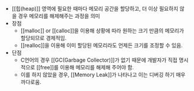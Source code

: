 -   [[힙(heap)]] 영역에 필요한 때마다 메모리 공간을 할당하고, 더 이상 필요하지 않을 경우 메모리를 해제해주는 과정을 의미
- 장점
	- [[malloc]] or [[calloc]]을 이용해 상황에 따라 원하는 크기 만큼의 메모리가 할당되므로 경제적임.
	- [[realloc]]을 이용해 이미 할당된 메모리라도 언제든 크기를 조정할 수 있음.
- 단점  
	- C언어의 경우 [[GC(Garbage Collector)]]가 없기 때문에 개발자가 직접 명시적으로 [[free]]를 이용해 메모리를 해제해 주어야 함.
	- 이를 하지 않았을 경우, [[Memory Leak]]가 나타나고 이는 디버깅 하기 매우 까다로움.

